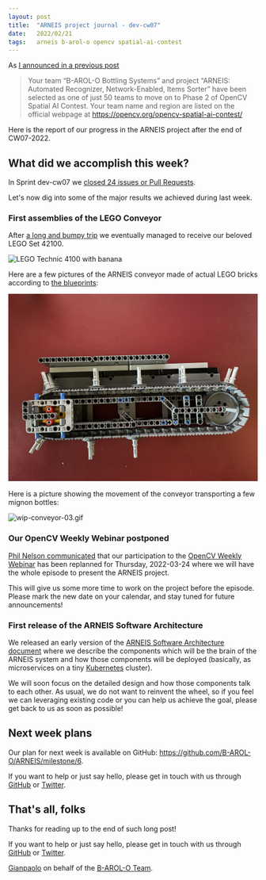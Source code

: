 ```yaml
---
layout: post
title:  "ARNEIS project journal - dev-cw07"
date:   2022/02/21
tags: 	arneis b-arol-o opencv spatial-ai-contest
---
```


<!--
<a href="https://opencv.org/opencv-spatial-ai-contest/#finalists"><img src="https://user-images.githubusercontent.com/75182/146637995-3266f15d-81a4-4470-a337-965404340121.jpg" alt="OpenCV Spatial AI Contest Finalist" width="40%"></a>

Welcome to our weekly status report of the [ARNEIS project](https://github.com/B-AROL-O/ARNEIS)!
-->

As [I announced in a previous post](https://gmacario.github.io/posts/2021-12-18-arneis-spatial-ai-finalist)

> Your team “B-AROL-O Bottling Systems” and project “ARNEIS: Automated Recognizer, Network-Enabled, Items Sorter” have been selected as one of just 50 teams to move on to Phase 2 of OpenCV Spatial AI Contest.
> Your team name and region are listed on the official webpage at <https://opencv.org/opencv-spatial-ai-contest/​>

Here is the report of our progress in the ARNEIS project after the end of CW07-2022.

## What did we accomplish this week?

In Sprint dev-cw07 we [closed 24 issues or Pull Requests](https://github.com/B-AROL-O/ARNEIS/milestone/5?closed=1).

<!-- TODO: Add screenshot of <https://github.com/orgs/B-AROL-O/projects/1/views/5> -->

Let's now dig into some of the major results we achieved during last week.

### First assemblies of the LEGO Conveyor

After [a long and bumpy trip](https://github.com/b-arol-o/arneis/issues/7) we eventually managed to receive our beloved LEGO Set 42100.

![LEGO Technic 4100 with banana](https://user-images.githubusercontent.com/25162080/154041966-18c4a11b-e9ad-4281-bcf3-08c5b9c8b115.jpeg)

Here are a few pictures of the ARNEIS conveyor made of actual LEGO bricks according to [the blueprints](https://github.com/B-AROL-O/ARNEIS/tree/main/mocs/studies):

![wip-conveyor-01.jpeg](https://raw.githubusercontent.com/B-AROL-O/ARNEIS/main/docs/images/wip-conveyor-01.jpeg)

Here is a picture showing the movement of the conveyor transporting a few mignon bottles:

![wip-conveyor-03.gif](https://github.com/B-AROL-O/ARNEIS/blob/main/docs/images/wip-conveyor-03.gif)

### Our OpenCV Weekly Webinar postponed

[Phil Nelson communicated](https://github.com/B-AROL-O/ARNEIS/issues/120) that our participation to the [OpenCV Weekly Webinar]() has been replanned for Thursday, 2022-03-24 where we will have the whole episode to present the ARNEIS project.

This will give us some more time to work on the project before the episode. Please mark the new date on your calendar, and stay tuned for future announcements!

### First release of the ARNEIS Software Architecture

We released an early version of the [ARNEIS Software Architecture document](https://github.com/B-AROL-O/ARNEIS/blob/main/docs/architecture/arneis-swarch.md) where we describe the components which will be the brain of the ARNEIS system and how those components will be deployed (basically, as microservices on a tiny [Kubernetes](https://kubernetes.io/) cluster).

We will soon focus on the detailed design and how those components talk to each other. As usual, we do not want to reinvent the wheel, so if you feel we can leveraging existing code or you can help us achieve the goal, please get back to us as soon as possible!

## Next week plans

Our plan for next week is available on GitHub: <https://github.com/B-AROL-O/ARNEIS/milestone/6>.

<!-- TODO: Add screenshot of <https://github.com/orgs/B-AROL-O/projects/1/views/1> -->

If you want to help or just say hello, please get in touch with us through [GitHub](https://github.com/B-AROL-O/ARNEIS) or [Twitter](https://twitter.com/baroloteam).

## That's all, folks

<!-- Thanks for reading up to here! -->

Thanks for reading up to the end of such long post!

If you want to help or just say hello, please get in touch with us through [GitHub](https://github.com/B-AROL-O/ARNEIS) or [Twitter](https://twitter.com/baroloteam).

[Gianpaolo](https://github.com/gmacario) on behalf of the [B-AROL-O Team](https://github.com/b-arol-o).

<!-- EOF -->
